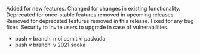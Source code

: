 Added for new features.
Changed for changes in existing functionality.
Deprecated for once-stable features removed in upcoming releases.
Removed for deprecated features removed in this release.
Fixed for any bug fixes.
Security to invite users to upgrade in case of vulnerabilities.

* push v branchi moi comitiki paskuda
* push v branchi v 2021 sooka
